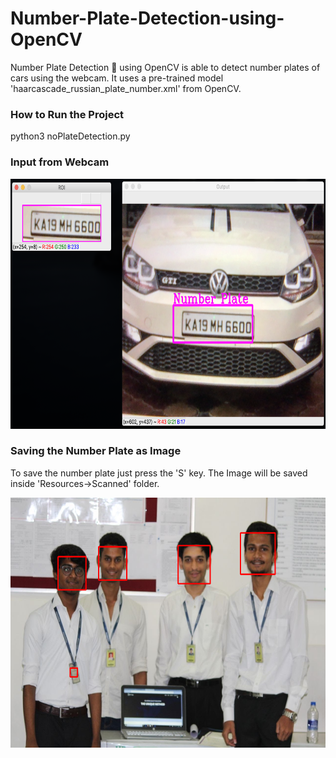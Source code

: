 # Number-Plate-Detection-using-OpenCV
Number Plate Detection 🚗 using OpenCV is able to detect number plates of cars using the webcam. It uses a pre-trained model 'haarcascade_russian_plate_number.xml' from OpenCV.

### How to Run the Project

python3 noPlateDetection.py

### Input from Webcam

<img src="https://github.com/OmRajpurkar/Number-Plate-Detection-using-OpenCV/blob/master/Resources/CarwithNumberPlate.png" alt="alt text" width="600" height="400">

### Saving the Number Plate as Image

To save the number plate just press the 'S' key. The Image will be saved inside 'Resources->Scanned' folder.

<img src="https://github.com/OmRajpurkar/Face-Detection-using-OpenCV/blob/master/Resources/ProjectExhibitionOutput.png" alt="alt text" width="600" height="400">
